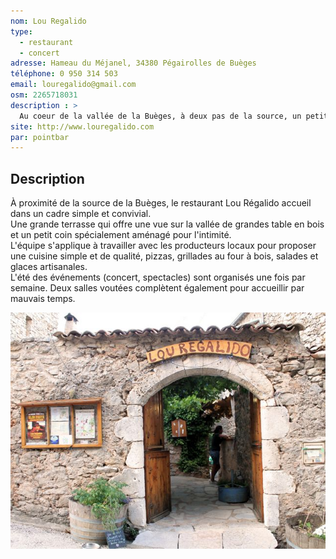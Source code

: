 ```yaml
---
nom: Lou Regalido
type: 
  - restaurant
  - concert
adresse: Hameau du Méjanel, 34380 Pégairolles de Buèges
téléphone: 0 950 314 503
email: louregalido@gmail.com
osm: 2265718031
description : >
  Au coeur de la vallée de la Buèges, à deux pas de la source, un petit jardin vous accueille en toute décontraction, pour déguster des pizzas cuites dans un four à pain datant du XVème siècle.
site: http://www.louregalido.com
par: pointbar
---
```


## Description

À proximité de la source de la Buèges, le restaurant Lou Régalido accueil dans un cadre simple et convivial.  
Une grande terrasse qui offre une vue sur la vallée de grandes table en bois et un petit coin spécialement aménagé pour l'intimité.  
L'équipe s'applique à travailler avec les producteurs locaux pour proposer une cuisine simple et de qualité, pizzas, grillades au four à bois, salades et glaces artisanales.  
L'été des événements (concert, spectacles) sont organisés une fois par semaine.
Deux salles voutées complètent également pour accueillir par mauvais temps.

![Lou Regalido](./media/lou-regalido.jpg)
